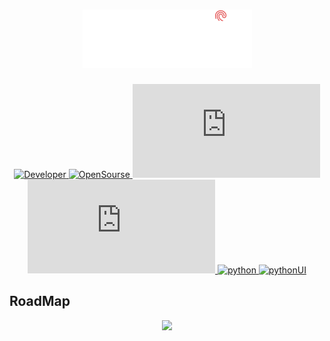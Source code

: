 <h1 align="center"> <img src="https://github.com/xoheveras/xoheveras/blob/master/Readme/Images/ShowProject.png"> </h1>

<div align="center">

 <a href="https://github.com/xoheveras"> ![Developer](https://img.shields.io/badge/Developed%20by-xoheveras(Egor%20Udovin)-blueviolet) </a> 
 <a href="https://github.com/Depeveras/NAT.PY"> ![OpenSourse](https://img.shields.io/badge/Open%20Source-NAT.PY-blueviolet) </a>
 <a href=""> ![codesize](https://img.shields.io/github/languages/code-size/Depeveras/NAT.PY) </a> 
 <a href=""> ![lastcommit](https://img.shields.io/github/last-commit/Depeveras/NAT.PY) </a>
 <a href=""> ![python](https://img.shields.io/badge/python-3.7%2B-blueviolet) </a>
 <a href="https://github.com/Depeveras/NAT.PY.UI"> ![pythonUI](https://img.shields.io/badge/python-NAT.PY.UI-blueviolet) </a>
 
 </div>
 
## RoadMap
 <div align="center">
  <img src="https://github.com/RetCode/NAT.PY/blob/main/roadmap.png">
 </div>
